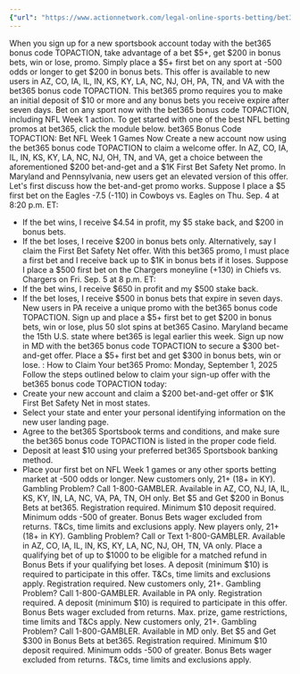 ```yaml
---
{"url": "https://www.actionnetwork.com/legal-online-sports-betting/bet365-bonus-code-topaction-earns-200-bet-and-get-bonus-for-nfl-week-1-any-sport-today", "title": "bet365 Bonus Code TOPACTION Earns $200 Bet-and-Get Bonus for NFL Week 1, Any Sport Today", "published": "2025-09-01T20:00:17.000Z", "source": "actionnetwork.com", "ingested": "2025-09-27"}
---
```


When you sign up for a new sportsbook account today with the bet365 bonus code TOPACTION, take advantage of a bet $5+, get $200 in bonus bets, win or lose, promo. Simply place a $5+ first bet on any sport at -500 odds or longer to get $200 in bonus bets. This offer is available to new users in AZ, CO, IA, IL, IN, KS, KY, LA, NC, NJ, OH, PA, TN, and VA with the bet365 bonus code TOPACTION.
This bet365 promo requires you to make an initial deposit of $10 or more and any bonus bets you receive expire after seven days. Bet on any sport now with the bet365 bonus code TOPACTION, including NFL Week 1 action. To get started with one of the best NFL betting promos at bet365, click the module below.
bet365 Bonus Code TOPACTION: Bet NFL Week 1 Games Now
Create a new account now using the bet365 bonus code TOPACTION to claim a welcome offer. In AZ, CO, IA, IL, IN, KS, KY, LA, NC, NJ, OH, TN, and VA, get a choice between the aforementioned $200 bet-and-get and a $1K First Bet Safety Net promo. In Maryland and Pennsylvania, new users get an elevated version of this offer.
Let's first discuss how the bet-and-get promo works. Suppose I place a $5 first bet on the Eagles -7.5 (-110) in Cowboys vs. Eagles on Thu. Sep. 4 at 8:20 p.m. ET:
- If the bet wins, I receive $4.54 in profit, my $5 stake back, and $200 in bonus bets.
- If the bet loses, I receive $200 in bonus bets only.
Alternatively, say I claim the First Bet Safety Net offer. With this bet365 promo, I must place a first bet and I receive back up to $1K in bonus bets if it loses. Suppose I place a $500 first bet on the Chargers moneyline (+130) in Chiefs vs. Chargers on Fri. Sep. 5 at 8 p.m. ET:
- If the bet wins, I receive $650 in profit and my $500 stake back.
- If the bet loses, I receive $500 in bonus bets that expire in seven days.
New users in PA receive a unique promo with the bet365 bonus code TOPACTION. Sign up and place a $5+ first bet to get $200 in bonus bets, win or lose, plus 50 slot spins at bet365 Casino.
Maryland became the 15th U.S. state where bet365 is legal earlier this week. Sign up now in MD with the bet365 bonus code TOPACTION to secure a $300 bet-and-get offer. Place a $5+ first bet and get $300 in bonus bets, win or lose.
: How to Claim Your bet365 Promo: Monday, September 1, 2025
Follow the steps outlined below to claim your sign-up offer with the bet365 bonus code TOPACTION today:
- Create your new account and claim a $200 bet-and-get offer or $1K First Bet Safety Net in most states.
- Select your state and enter your personal identifying information on the new user landing page.
- Agree to the bet365 Sportsbook terms and conditions, and make sure the bet365 bonus code TOPACTION is listed in the proper code field.
- Deposit at least $10 using your preferred bet365 Sportsbook banking method.
- Place your first bet on NFL Week 1 games or any other sports betting market at -500 odds or longer.
New customers only, 21+ (18+ in KY). Gambling Problem? Call 1-800-GAMBLER. Available in AZ, CO, NJ, IA, IL, KS, KY, IN, LA, NC, VA, PA, TN, OH only. Bet $5 and Get $200 in Bonus Bets at bet365. Registration required. Minimum $10 deposit required. Minimum odds -500 of greater. Bonus Bets wager excluded from returns. T&Cs, time limits and exclusions apply.
New players only, 21+ (18+ in KY). Gambling Problem? Call or Text 1-800-GAMBLER. Available in AZ, CO, IA, IL, IN, KS, KY, LA, NC, NJ, OH, TN, VA only. Place a qualifying bet of up to $1000 to be eligible for a matched refund in Bonus Bets if your qualifying bet loses. A deposit (minimum $10) is required to participate in this offer. T&Cs, time limits and exclusions apply. Registration required.
New customers only, 21+. Gambling Problem? Call 1-800-GAMBLER. Available in PA only. Registration required. A deposit (minimum $10) is required to participate in this offer. Bonus Bets wager excluded from returns. Max. prize, game restrictions, time limits and T&Cs apply.
New customers only, 21+. Gambling Problem? Call 1-800-GAMBLER. Available in MD only. Bet $5 and Get $300 in Bonus Bets at bet365. Registration required. Minimum $10 deposit required. Minimum odds -500 of greater. Bonus Bets wager excluded from returns. T&Cs, time limits and exclusions apply.